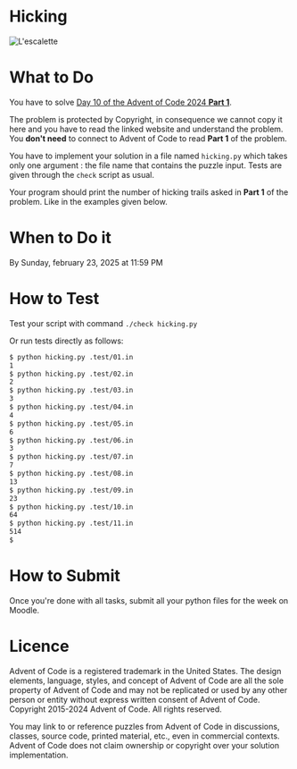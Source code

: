 # Hicking

![L'escalette](https://upload.wikimedia.org/wikipedia/commons/thumb/0/07/Pyrenees_escalette.JPG/320px-Pyrenees_escalette.JPG)

# What to Do

You have to solve [Day 10 of the Advent of Code 2024 **Part 1**](https://adventofcode.com/2024/day/10).

The problem is protected by Copyright, in consequence we cannot copy it here and you have to read the linked website and understand the problem. You **don't need** to connect to Advent of Code to read **Part 1** of the problem.

You have to implement your solution in a file named `hicking.py` which takes only one argument : the file name that contains the puzzle input. Tests are given through the `check` script as usual.

Your program should print the number of hicking trails asked in **Part 1** of the problem. Like in the examples given below.

# When to Do it

By Sunday, february 23, 2025 at 11:59 PM

# How to Test

Test your script with command `./check hicking.py`

Or run tests directly as follows:
```bash
$ python hicking.py .test/01.in
1
$ python hicking.py .test/02.in
2
$ python hicking.py .test/03.in
3
$ python hicking.py .test/04.in
4
$ python hicking.py .test/05.in
6
$ python hicking.py .test/06.in
3
$ python hicking.py .test/07.in
7
$ python hicking.py .test/08.in
13
$ python hicking.py .test/09.in
23
$ python hicking.py .test/10.in
64
$ python hicking.py .test/11.in
514
$
```

# How to Submit

Once you're done with all tasks, submit all your python files for the week on Moodle.

# Licence

Advent of Code is a registered trademark in the United States. The design elements, language, styles, and concept of Advent of Code are all the sole property of Advent of Code and may not be replicated or used by any other person or entity without express written consent of Advent of Code. Copyright 2015-2024 Advent of Code. All rights reserved.

You may link to or reference puzzles from Advent of Code in discussions, classes, source code, printed material, etc., even in commercial contexts. Advent of Code does not claim ownership or copyright over your solution implementation.
